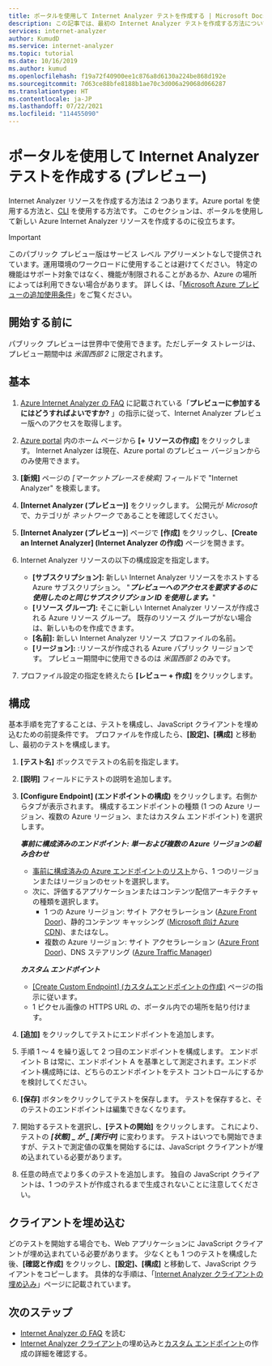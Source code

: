 ```yaml
---
title: ポータルを使用して Internet Analyzer テストを作成する | Microsoft Docs
description: この記事では、最初の Internet Analyzer テストを作成する方法について説明します。
services: internet-analyzer
author: KumudD
ms.service: internet-analyzer
ms.topic: tutorial
ms.date: 10/16/2019
ms.author: kumud
ms.openlocfilehash: f19a72f40900ee1c876a8d6130a224be868d192e
ms.sourcegitcommit: 7d63ce88bfe8188b1ae70c3d006a29068d066287
ms.translationtype: HT
ms.contentlocale: ja-JP
ms.lasthandoff: 07/22/2021
ms.locfileid: "114455090"
---
```

# <a name="create-an-internet-analyzer-test-using-portal-preview"></a>ポータルを使用して Internet Analyzer テストを作成する (プレビュー)

Internet Analyzer リソースを作成する方法は 2 つあります。Azure portal を使用する方法と、[CLI](internet-analyzer-cli.md) を使用する方法です。 このセクションは、ポータルを使用して新しい Azure Internet Analyzer リソースを作成するのに役立ちます。

> [!IMPORTANT]
> このパブリック プレビュー版はサービス レベル アグリーメントなしで提供されています。運用環境のワークロードに使用することは避けてください。 特定の機能はサポート対象ではなく、機能が制限されることがあるか、Azure の場所によっては利用できない場合があります。 詳しくは、「[Microsoft Azure プレビューの追加使用条件](https://azure.microsoft.com/support/legal/preview-supplemental-terms/)」をご覧ください。
>

## <a name="before-you-begin"></a>開始する前に

パブリック プレビューは世界中で使用できます。ただしデータ ストレージは、プレビュー期間中は *米国西部 2* に限定されます。

## <a name="basics"></a>基本

1. [Azure Internet Analyzer の FAQ](internet-analyzer-faq.md) に記載されている「**プレビューに参加するにはどうすればよいですか?** 」の指示に従って、Internet Analyzer プレビュー版へのアクセスを取得します。
2. [Azure portal](https://preview.portal.azure.com) 内のホーム ページから **[+ リソースの作成]** をクリックします。 Internet Analyzer は現在、Azure portal のプレビュー バージョンからのみ使用できます。
3. **[新規]** ページの *[マーケットプレースを検索]* フィールドで "Internet Analyzer" を検索します。
4. **[Internet Analyzer (プレビュー)]** をクリックします。 公開元が *Microsoft* で、カテゴリが *ネットワーク* であることを確認してください。
5. **[Internet Analyzer (プレビュー)**] ページで **[作成]** をクリックし、**[Create an Internet Analyzer] (Internet Analyzer の作成)** ページを開きます。
6. Internet Analyzer リソースの以下の構成設定を指定します。

    * **[サブスクリプション]:** 新しい Internet Analyzer リソースをホストする Azure サブスクリプション。 "**_プレビューへのアクセスを要求するのに使用したのと同じサブスクリプション ID を使用します。_**"
    * **[リソース グループ]:** そこに新しい Internet Analyzer リソースが作成される Azure リソース グループ。 既存のリソース グループがない場合は、新しいものを作成できます。
    * **[名前]:** 新しい Internet Analyzer リソース プロファイルの名前。
    * **[リージョン]:** :リソースが作成される Azure パブリック リージョンです。 プレビュー期間中に使用できるのは *米国西部 2* のみです。

7. プロファイル設定の指定を終えたら **[レビュー + 作成]** をクリックします。

## <a name="configuration"></a>構成

基本手順を完了することは、テストを構成し、JavaScript クライアントを埋め込むための前提条件です。 プロファイルを作成したら、**[設定]、[構成]** と移動し、最初のテストを構成します。

1. **[テスト名]** ボックスでテストの名前を指定します。
2. **[説明]** フィールドにテストの説明を追加します。
3. **[Configure Endpoint] (エンドポイントの構成)** をクリックします。右側からタブが表示されます。 構成するエンドポイントの種類 (1 つの Azure リージョン、複数の Azure リージョン、またはカスタム エンドポイント) を選択します。

    >
    ***事前に構成済みのエンドポイント: 単一および複数の Azure リージョンの組み合わせ***
    * [事前に構成済みの Azure エンドポイントのリスト](internet-analyzer-faq.md)から、1 つのリージョンまたはリージョンのセットを選択します。
    * 次に、評価するアプリケーションまたはコンテンツ配信アーキテクチャの種類を選択します。
        * 1 つの Azure リージョン: サイト アクセラレーション ([Azure Front Door](https://azure.microsoft.com/services/frontdoor/))、静的コンテンツ キャッシング ([Microsoft 向け Azure CDN](https://azure.microsoft.com/services/cdn/))、またはなし。
        * 複数の Azure リージョン: サイト アクセラレーション ([Azure Front Door](https://azure.microsoft.com/services/frontdoor/))、DNS ステアリング ([Azure Traffic Manager](https://azure.microsoft.com/services/traffic-manager/))  

    ***カスタム エンドポイント***
    * [[Create Custom Endpoint] (カスタムエンドポイントの作成)](internet-analyzer-custom-endpoint.md) ページの指示に従います。
    * 1 ピクセル画像の HTTPS URL の、ポータル内での場所を貼り付けます。
    >

4. **[追加]** をクリックしてテストにエンドポイントを追加します。
5. 手順 1 ～ 4 を繰り返して 2 つ目のエンドポイントを構成します。 エンドポイント B は常に、エンドポイント A を基準として測定されます。エンドポイント構成時には、どちらのエンドポイントをテスト コントロールにするかを検討してください。
6. **[保存]** ボタンをクリックしてテストを保存します。 テストを保存すると、そのテストのエンドポイントは編集できなくなります。
7. 開始するテストを選択し、**[テストの開始]** をクリックします。 これにより、テストの **_[状態]_ *_ が _* _[実行中]_** に変わります。 テストはいつでも開始できますが、テストで測定値の収集を開始するには、JavaScript クライアントが埋め込まれている必要があります。
8. 任意の時点でより多くのテストを追加します。 独自の JavaScript クライアントは、1 つのテストが作成されるまで生成されないことに注意してください。

## <a name="embed-client"></a>クライアントを埋め込む

どのテストを開始する場合でも、Web アプリケーションに JavaScript クライアントが埋め込まれている必要があります。 少なくとも 1 つのテストを構成した後、**[確認と作成]** をクリックし、**[設定]、[構成]** と移動して、JavaScript クライアントをコピーします。 具体的な手順は、「[Internet Analyzer クライアントの埋め込み](internet-analyzer-embed-client.md)」ページに記載されています。  

## <a name="next-steps"></a>次のステップ

* [Internet Analyzer の FAQ](internet-analyzer-faq.md) を読む
* [Internet Analyzer クライアント](internet-analyzer-embed-client.md)の埋め込みと[カスタム エンドポイント](internet-analyzer-custom-endpoint.md)の作成の詳細を確認する。
